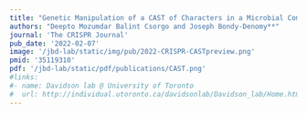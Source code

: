 ```yaml
---
title: "Genetic Manipulation of a CAST of Characters in a Microbial Community"
authors: "Deepto Mozumdar Balint Csorgo and Joseph Bondy-Denomy**"
journal: 'The CRISPR Journal'
pub_date: '2022-02-07'
image: '/jbd-lab/static/img/pub/2022-CRISPR-CASTpreview.png'
pmid: '35119310'
pdf: '/jbd-lab/static/pdf/publications/CAST.png'
#links:
#- name: Davidson lab @ University of Toronto
#  url: http://individual.utoronto.ca/davidsonlab/Davidson_lab/Home.html
---
```

